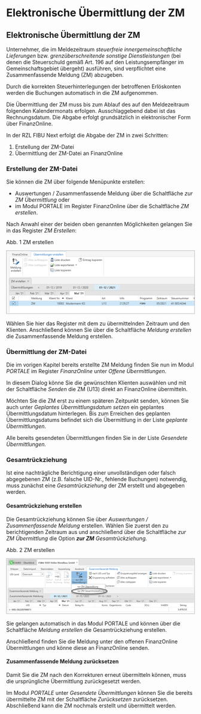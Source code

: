 # Elektronische Übermittlung der ZM

## Elektronische Übermittlung der ZM


Unternehmer, die im Meldezeitraum *steuerfreie innergemeinschaftliche Lieferungen* bzw. *grenzüberschreitende sonstige Dienstleistungen* (bei denen die Steuerschuld gemäß Art. 196 auf den Leistungsempfänger im Gemeinschaftsgebiet übergeht) ausführen, sind verpflichtet eine Zusammenfassende Meldung (ZM) abzugeben.

Durch die korrekten Steuerhinterlegungen der betroffenen Erlöskonten werden die Buchungen automatisch in die ZM aufgenommen.

Die Übermittlung der ZM muss bis zum Ablauf des auf den Meldezeitraum folgenden Kalendermonats erfolgen. Ausschlaggebend dabei ist das Rechnungsdatum. Die Abgabe erfolgt grundsätzlich in elektronischer Form über FinanzOnline.

In der RZL FIBU Next erfolgt die Abgabe der ZM in zwei Schritten:

1. Erstellung der ZM-Datei
1. Übermittlung der ZM-Datei an FinanzOnline

### Erstellung der ZM-Datei


Sie können die ZM über folgende Menüpunkte erstellen:

* Auswertungen / Zusammenfassende Meldung über die Schaltfläche *zur ZM Übermittlung* oder
* im Modul PORTALE im Register FinanzOnline über die Schaltfläche *ZM erstellen*.

Nach Anwahl einer der beiden oben genannten Möglichkeiten gelangen Sie in das Register *ZM Erstellen*:

Abb. 1 ZM erstellen

![Image](<../assets/NeuesElement160.png>)

Wählen Sie hier das Register mit dem zu übermittelnden Zeitraum und den Klienten. Anschließend können Sie über die Schaltfläche *Meldung erstellen* die Zusammenfassende Meldung erstellen.


### Übermittlung der ZM-Datei


Die im vorigen Kapitel bereits erstellte ZM Meldung finden Sie nun im Modul *PORTALE* im Register *FinanzOnline* unter *Offene Übermittlungen*.

In diesem Dialog könne Sie die gewünschten Klienten auswählen und mit der Schaltfläche *Senden* die ZM (U13) direkt an FinanzOnline übermitteln.

Möchten Sie die ZM erst zu einem späteren Zeitpunkt senden, können Sie auch unter *Geplantes Übermittlungsdatum setzen* ein geplantes Übermittlungsdatum hinterlegen. Bis zum Erreichen des geplanten Übermittlungsdatums befindet sich die Übermittlung in der Liste *geplante Übermittlungen*.

Alle bereits gesendeten Übermittlungen finden Sie in der Liste *Gesendete Übermittlungen.*

### Gesamtrückziehung


Ist eine nachträgliche Berichtigung einer unvollständigen oder falsch abgegebenen ZM (z.B. falsche UID-Nr., fehlende Buchungen) notwendig, muss zunächst eine *Gesamtrückziehung* der ZM erstellt und abgegeben werden.

#### Gesamtrückziehung erstellen

Die Gesamtrückziehung können Sie über *Auswertungen / Zusammenfassende Meldung* erstellen. Wählen Sie zuerst den zu berichtigenden Zeitraum aus und anschließend über die Schaltfläche *zur ZM Übermittlung* die Option ***zur ZM** **Gesamtrückziehung*.**

Abb. 2 ZM erstellen

![Image](<../assets/NeuesElement159.png>)

Sie gelangen automatisch in das Modul PORTALE und können über die Schaltfläche *Meldung erstellen* die Gesamtrückziehung erstellen.

Anschließend finden Sie die Meldung unter den offenen FinanzOnline Übermittlungen und könne diese an FinanzOnline senden.

#### Zusammenfassende Meldung zurücksetzen

Damit Sie die ZM nach den Korrekturen erneut übermitteln können, muss die ursprüngliche Übermittlung zurückgesetzt werden.

Im Modul *PORTALE* unter *Gesendete Übermittlungen* können Sie die bereits übermittelte ZM mit der Schaltfläche *Zurücksetzen* zurücksetzen. Abschließend kann die ZM nochmals erstellt und übermittelt werden.


